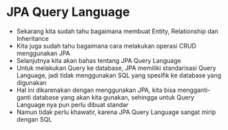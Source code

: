 # JPA Query Language
* Sekarang kita sudah tahu bagaimana membuat Entity, Relationship dan Inheritance
* Kita juga sudah tahu bagaimana cara melakukan operasi CRUD menggunakan JPA
* Selanjutnya kita akan bahas tentang JPA Query Language
* Untuk melakukan Query ke database, JPA memiliki standarisasi Query Language, jadi tidak menggunakan SQL yang spesifik ke database yang digunakan
* Hal ini dikarenakan dengan menggunakan JPA, kita bisa mengganti-ganti database yang akan kita gunakan, sehingga untuk Query Language nya pun perlu dibuat standar
* Namun tidak perlu khawatir, karena JPA Query Language sangat mirip dengan SQL
